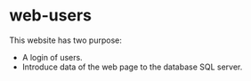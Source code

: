 # web-users
This website has two purpose:

* A login of users.
* Introduce data of the web page to the database SQL server.
